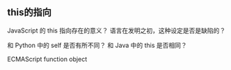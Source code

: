  
 
 
## this的指向

JavaScript 的 this 指向存在的意义？
语言在发明之初，这种设定是否是缺陷的？

和 Python 中的 self 是否有所不同？
和 Java 中的 this 是否相同？

ECMAScript function object


